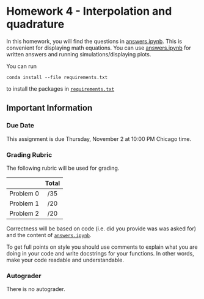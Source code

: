 # Homework 4 - Interpolation and quadrature

In this homework, you will find the questions in [answers.ipynb](answers.ipynb).  This is convenient for displaying math equations. You can use [answers.ipynb](answers.ipynb) for written answers and running simulations/displaying plots.

You can run
```
conda install --file requirements.txt
```
to install the packages in [`requirements.txt`](requirements.txt)

## Important Information

### Due Date
This assignment is due Thursday, November 2 at 10:00 PM  Chicago time.

### Grading Rubric

The following rubric will be used for grading.

|  | Total |
|:-:|:-:|
| Problem 0 | /35 |
| Problem 1 | /20 |
| Problem 2 | /20 |

Correctness will be based on code (i.e. did you provide was was asked for) and the content of [`answers.ipynb`](answers.ipynb).

To get full points on style you should use comments to explain what you are doing in your code and write docstrings for your functions. In other words, make your code readable and understandable.

### Autograder

There is no autograder. 
